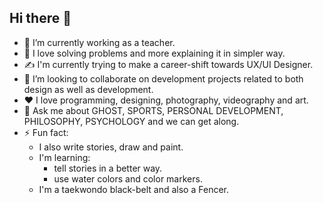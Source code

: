 ## Hi there 👋

- 🔭 I’m currently working as a teacher.
- 🌱 I love solving problems and more explaining it in simpler way.
- ✍ I'm currently trying to make a career-shift towards UX/UI Designer.
- 👯 I’m looking to collaborate on development projects related to both design as well as development.
- ❤ I love programming, designing, photography, videography and art.
- 💬 Ask me about GHOST, SPORTS, PERSONAL DEVELOPMENT, PHILOSOPHY, PSYCHOLOGY and we can get along.
- ⚡ Fun fact:
    - I also write stories, draw and paint.
    - I'm learning:
      + tell stories in a better way.
      + use water colors and color markers.
    - I'm a taekwondo black-belt and also a Fencer.
